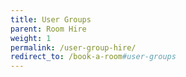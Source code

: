 ```yaml
---
title: User Groups
parent: Room Hire
weight: 1
permalink: /user-group-hire/
redirect_to: /book-a-room#user-groups
---
```

